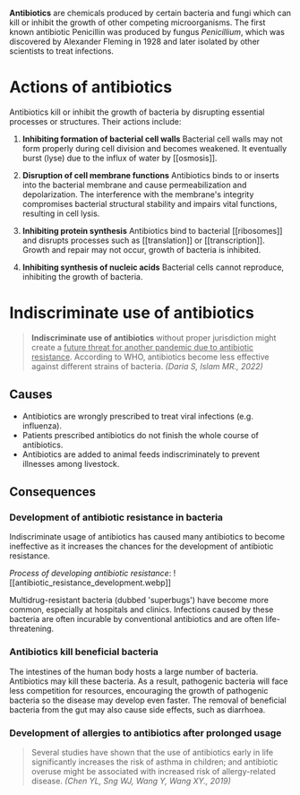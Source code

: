 **Antibiotics** are chemicals produced by certain bacteria and fungi which can kill or inhibit the growth of other competing microorganisms. The first known antibiotic Penicillin was produced by fungus *Penicillium*, which was discovered by Alexander Fleming in 1928 and later isolated by other scientists to treat infections.

# Actions of antibiotics
Antibiotics kill or inhibit the growth of bacteria by disrupting essential processes or structures. Their actions include:

1. **Inhibiting formation of bacterial cell walls**
   <span class="hi-blue">Bacterial cell walls</span> may not form properly during cell division and becomes weakened.
   It eventually <span class="hi-blue">burst (lyse)</span> due to the influx of water by [[osmosis]].

2. **Disruption of cell membrane functions**
   Antibiotics binds to or inserts into the bacterial membrane and cause <span class="hi-blue">permeabilization and depolarization</span>. The interference with the membrane's integrity compromises bacterial structural stability and impairs vital functions, resulting in <span class="hi-blue">cell lysis</span>.

3. **Inhibiting protein synthesis**
   Antibiotics bind to bacterial [[ribosomes]] and disrupts processes such as [[translation]] or [[transcription]]. Growth and repair may not occur, growth of bacteria is inhibited.

4. **Inhibiting synthesis of nucleic acids**
   Bacterial cells cannot reproduce, inhibiting the growth of bacteria.

# Indiscriminate use of antibiotics
> **Indiscriminate use of antibiotics** without proper jurisdiction might create a <u>future threat for another pandemic due to antibiotic resistance</u>. According to WHO, antibiotics become less effective against different strains of bacteria. *(Daria S, Islam MR., 2022)*

## Causes
- Antibiotics are <span class="hi-green">wrongly prescribed to treat viral infections</span> (e.g. influenza).
- Patients prescribed antibiotics <span class="hi-green">do not finish the whole course of antibiotics</span>.
- Antibiotics are added to animal feeds indiscriminately to prevent illnesses among livestock.

## Consequences
### Development of antibiotic resistance in bacteria
Indiscriminate usage of antibiotics has caused many antibiotics to become ineffective as it increases the chances for the development of antibiotic resistance.

*Process of developing antibiotic resistance*:
![[antibiotic_resistance_development.webp]]

Multidrug-resistant bacteria (dubbed 'superbugs') have become more common, especially at hospitals and clinics. Infections caused by these bacteria are often incurable by conventional antibiotics and are often life-threatening.

### Antibiotics kill beneficial bacteria
The intestines of the human body hosts a large number of bacteria. Antibiotics may kill these bacteria. As a result, <span class="hi-green">pathogenic bacteria will face less competition for resources</span>, encouraging the growth of pathogenic bacteria so the disease may develop even faster. The removal of beneficial bacteria from the gut may also cause side effects, such as <span class="hi-blue">diarrhoea</span>.

### Development of allergies to antibiotics after prolonged usage
> Several studies have shown that the use of antibiotics early in life significantly increases the risk of asthma in children; and antibiotic overuse might be associated with increased risk of allergy-related disease. *(Chen YL, Sng WJ, Wang Y, Wang XY., 2019)*
